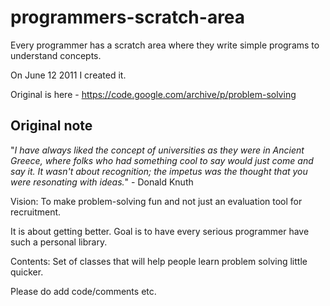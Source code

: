 # programmers-scratch-area
Every programmer has a scratch area where they write simple programs to understand concepts. 

On June 12 2011 I created it. 

Original is here - https://code.google.com/archive/p/problem-solving

## Original note

"*I have always liked the concept of universities as they were in Ancient Greece, where folks who had something cool to say would just come and say it. It wasn't about recognition; the impetus was the thought that you were resonating with ideas.*" - Donald Knuth


Vision: To make problem-solving fun and not just an evaluation tool for recruitment.

It is about getting better. Goal is to have every serious programmer have such a personal library.

Contents: Set of classes that will help people learn problem solving little quicker.

Please do add code/comments etc.
